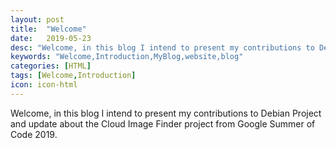 ```yaml
---
layout: post
title:  "Welcome"
date:   2019-05-23
desc: "Welcome, in this blog I intend to present my contributions to Debian Project"
keywords: "Welcome,Introduction,MyBlog,website,blog"
categories: [HTML]
tags: [Welcome,Introduction]
icon: icon-html
---
```


Welcome, in this blog I intend to present my contributions to Debian Project and update about the Cloud Image Finder project from Google Summer of Code 2019. 